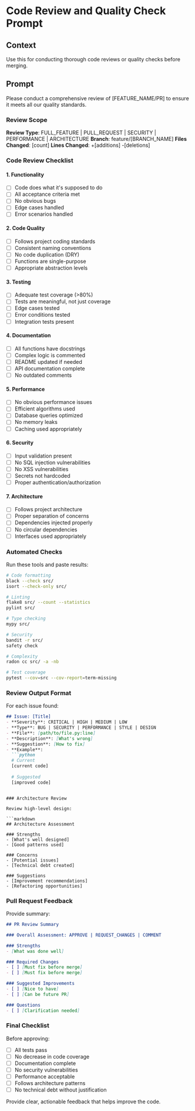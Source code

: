 # Code Review and Quality Check Prompt

## Context
Use this for conducting thorough code reviews or quality checks before merging.

## Prompt

Please conduct a comprehensive review of [FEATURE_NAME/PR] to ensure it meets all our quality standards.

### Review Scope

**Review Type**: FULL_FEATURE | PULL_REQUEST | SECURITY | PERFORMANCE | ARCHITECTURE
**Branch**: feature/[BRANCH_NAME]
**Files Changed**: [count]
**Lines Changed**: +[additions] -[deletions]

### Code Review Checklist

#### 1. Functionality
- [ ] Code does what it's supposed to do
- [ ] All acceptance criteria met
- [ ] No obvious bugs
- [ ] Edge cases handled
- [ ] Error scenarios handled

#### 2. Code Quality
- [ ] Follows project coding standards
- [ ] Consistent naming conventions
- [ ] No code duplication (DRY)
- [ ] Functions are single-purpose
- [ ] Appropriate abstraction levels

#### 3. Testing
- [ ] Adequate test coverage (>80%)
- [ ] Tests are meaningful, not just coverage
- [ ] Edge cases tested
- [ ] Error conditions tested
- [ ] Integration tests present

#### 4. Documentation
- [ ] All functions have docstrings
- [ ] Complex logic is commented
- [ ] README updated if needed
- [ ] API documentation complete
- [ ] No outdated comments

#### 5. Performance
- [ ] No obvious performance issues
- [ ] Efficient algorithms used
- [ ] Database queries optimized
- [ ] No memory leaks
- [ ] Caching used appropriately

#### 6. Security
- [ ] Input validation present
- [ ] No SQL injection vulnerabilities
- [ ] No XSS vulnerabilities
- [ ] Secrets not hardcoded
- [ ] Proper authentication/authorization

#### 7. Architecture
- [ ] Follows project architecture
- [ ] Proper separation of concerns
- [ ] Dependencies injected properly
- [ ] No circular dependencies
- [ ] Interfaces used appropriately

### Automated Checks

Run these tools and paste results:

```bash
# Code formatting
black --check src/
isort --check-only src/

# Linting
flake8 src/ --count --statistics
pylint src/

# Type checking
mypy src/

# Security
bandit -r src/
safety check

# Complexity
radon cc src/ -a -nb

# Test coverage
pytest --cov=src --cov-report=term-missing
```

### Review Output Format

For each issue found:

```markdown
## Issue: [Title]
- **Severity**: CRITICAL | HIGH | MEDIUM | LOW
- **Type**: BUG | SECURITY | PERFORMANCE | STYLE | DESIGN
- **File**: [path/to/file.py:line]
- **Description**: [What's wrong]
- **Suggestion**: [How to fix]
- **Example**:
  ```python
  # Current
  [current code]
  
  # Suggested
  [improved code]
  ```
```

### Architecture Review

Review high-level design:

```markdown
## Architecture Assessment

### Strengths
- [What's well designed]
- [Good patterns used]

### Concerns
- [Potential issues]
- [Technical debt created]

### Suggestions
- [Improvement recommendations]
- [Refactoring opportunities]
```

### Pull Request Feedback

Provide summary:

```markdown
## PR Review Summary

### Overall Assessment: APPROVE | REQUEST_CHANGES | COMMENT

### Strengths
- [What was done well]

### Required Changes
- [ ] [Must fix before merge]
- [ ] [Must fix before merge]

### Suggested Improvements
- [ ] [Nice to have]
- [ ] [Can be future PR]

### Questions
- [ ] [Clarification needed]
```

### Final Checklist

Before approving:
- [ ] All tests pass
- [ ] No decrease in code coverage
- [ ] Documentation complete
- [ ] No security vulnerabilities
- [ ] Performance acceptable
- [ ] Follows architecture patterns
- [ ] No technical debt without justification

Provide clear, actionable feedback that helps improve the code.
